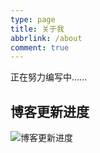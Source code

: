 ```yaml
---
type: page
title: 关于我
abbrlink: /about
comment: true
---
```


正在努力编写中......

## 博客更新进度
![博客更新进度](https://repobeats.axiom.co/api/embed/146d9694c8dac4e5dba5f95c7ba793dac8b3b6f9.svg "Repobeats analytics image")
